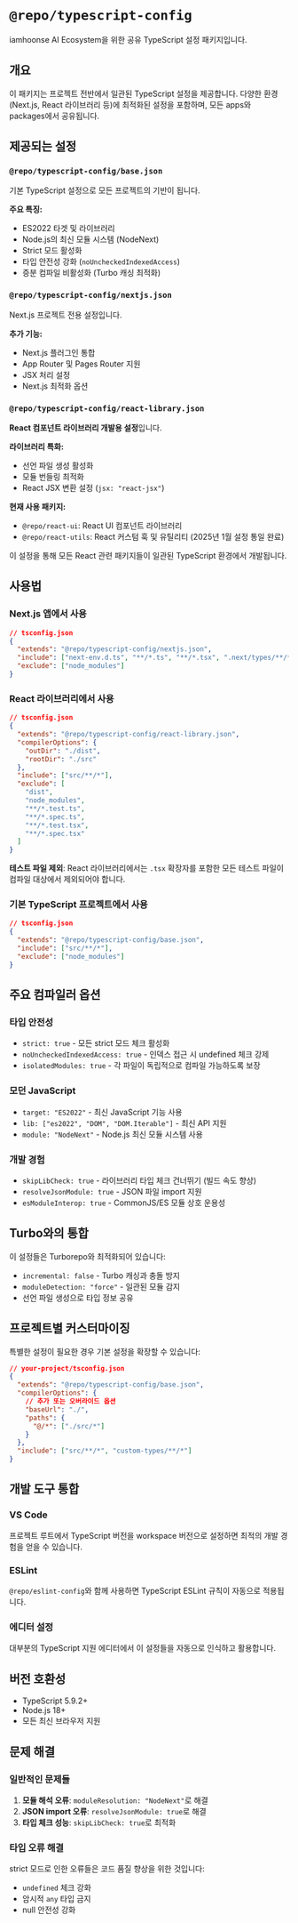 # `@repo/typescript-config`

iamhoonse AI Ecosystem을 위한 공유 TypeScript 설정 패키지입니다.

## 개요

이 패키지는 프로젝트 전반에서 일관된 TypeScript 설정을 제공합니다. 다양한 환경(Next.js, React 라이브러리 등)에 최적화된 설정을 포함하며, 모든 apps와 packages에서 공유됩니다.

## 제공되는 설정

### `@repo/typescript-config/base.json`

기본 TypeScript 설정으로 모든 프로젝트의 기반이 됩니다.

**주요 특징:**

- ES2022 타겟 및 라이브러리
- Node.js의 최신 모듈 시스템 (NodeNext)
- Strict 모드 활성화
- 타입 안전성 강화 (`noUncheckedIndexedAccess`)
- 증분 컴파일 비활성화 (Turbo 캐싱 최적화)

### `@repo/typescript-config/nextjs.json`

Next.js 프로젝트 전용 설정입니다.

**추가 기능:**

- Next.js 플러그인 통합
- App Router 및 Pages Router 지원
- JSX 처리 설정
- Next.js 최적화 옵션

### `@repo/typescript-config/react-library.json`

**React 컴포넌트 라이브러리 개발용 설정**입니다.

**라이브러리 특화:**

- 선언 파일 생성 활성화
- 모듈 번들링 최적화
- React JSX 변환 설정 (`jsx: "react-jsx"`)

**현재 사용 패키지:**

- `@repo/react-ui`: React UI 컴포넌트 라이브러리
- `@repo/react-utils`: React 커스텀 훅 및 유틸리티 (2025년 1월 설정 통일 완료)

이 설정을 통해 모든 React 관련 패키지들이 일관된 TypeScript 환경에서 개발됩니다.

## 사용법

### Next.js 앱에서 사용

```json
// tsconfig.json
{
  "extends": "@repo/typescript-config/nextjs.json",
  "include": ["next-env.d.ts", "**/*.ts", "**/*.tsx", ".next/types/**/*.ts"],
  "exclude": ["node_modules"]
}
```

### React 라이브러리에서 사용

```json
// tsconfig.json
{
  "extends": "@repo/typescript-config/react-library.json",
  "compilerOptions": {
    "outDir": "./dist",
    "rootDir": "./src"
  },
  "include": ["src/**/*"],
  "exclude": [
    "dist",
    "node_modules",
    "**/*.test.ts",
    "**/*.spec.ts",
    "**/*.test.tsx",
    "**/*.spec.tsx"
  ]
}
```

**테스트 파일 제외**: React 라이브러리에서는 `.tsx` 확장자를 포함한 모든 테스트 파일이 컴파일 대상에서 제외되어야 합니다.

### 기본 TypeScript 프로젝트에서 사용

```json
// tsconfig.json
{
  "extends": "@repo/typescript-config/base.json",
  "include": ["src/**/*"],
  "exclude": ["node_modules"]
}
```

## 주요 컴파일러 옵션

### 타입 안전성

- `strict: true` - 모든 strict 모드 체크 활성화
- `noUncheckedIndexedAccess: true` - 인덱스 접근 시 undefined 체크 강제
- `isolatedModules: true` - 각 파일이 독립적으로 컴파일 가능하도록 보장

### 모던 JavaScript

- `target: "ES2022"` - 최신 JavaScript 기능 사용
- `lib: ["es2022", "DOM", "DOM.Iterable"]` - 최신 API 지원
- `module: "NodeNext"` - Node.js 최신 모듈 시스템 사용

### 개발 경험

- `skipLibCheck: true` - 라이브러리 타입 체크 건너뛰기 (빌드 속도 향상)
- `resolveJsonModule: true` - JSON 파일 import 지원
- `esModuleInterop: true` - CommonJS/ES 모듈 상호 운용성

## Turbo와의 통합

이 설정들은 Turborepo와 최적화되어 있습니다:

- `incremental: false` - Turbo 캐싱과 충돌 방지
- `moduleDetection: "force"` - 일관된 모듈 감지
- 선언 파일 생성으로 타입 정보 공유

## 프로젝트별 커스터마이징

특별한 설정이 필요한 경우 기본 설정을 확장할 수 있습니다:

```json
// your-project/tsconfig.json
{
  "extends": "@repo/typescript-config/base.json",
  "compilerOptions": {
    // 추가 또는 오버라이드 옵션
    "baseUrl": "./",
    "paths": {
      "@/*": ["./src/*"]
    }
  },
  "include": ["src/**/*", "custom-types/**/*"]
}
```

## 개발 도구 통합

### VS Code

프로젝트 루트에서 TypeScript 버전을 workspace 버전으로 설정하면 최적의 개발 경험을 얻을 수 있습니다.

### ESLint

`@repo/eslint-config`와 함께 사용하면 TypeScript ESLint 규칙이 자동으로 적용됩니다.

### 에디터 설정

대부분의 TypeScript 지원 에디터에서 이 설정들을 자동으로 인식하고 활용합니다.

## 버전 호환성

- TypeScript 5.9.2+
- Node.js 18+
- 모든 최신 브라우저 지원

## 문제 해결

### 일반적인 문제들

1. **모듈 해석 오류**: `moduleResolution: "NodeNext"`로 해결
2. **JSON import 오류**: `resolveJsonModule: true`로 해결
3. **타입 체크 성능**: `skipLibCheck: true`로 최적화

### 타입 오류 해결

strict 모드로 인한 오류들은 코드 품질 향상을 위한 것입니다:

- `undefined` 체크 강화
- 암시적 `any` 타입 금지
- null 안전성 강화
